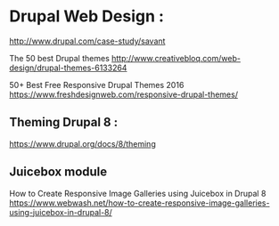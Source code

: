 
# Drupal Web Design :

http://www.drupal.com/case-study/savant


The 50 best Drupal themes http://www.creativebloq.com/web-design/drupal-themes-6133264

50+ Best Free Responsive Drupal Themes 2016 https://www.freshdesignweb.com/responsive-drupal-themes/




## Theming Drupal 8 :

https://www.drupal.org/docs/8/theming




##   Juicebox module

How to Create Responsive Image Galleries using Juicebox in Drupal 8 
https://www.webwash.net/how-to-create-responsive-image-galleries-using-juicebox-in-drupal-8/

